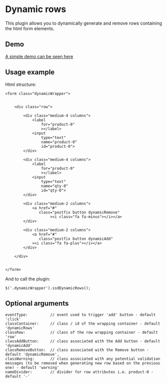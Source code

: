 # Dynamic rows
This plugin allows you to dynamically generate and remove rows containing the html form elements.

## Demo

[A simple demo can be seen here](http://jquery-dynamic-row.ssdtutorials.com/)

## Usage example

Html structure:

```
<form class="dynamicWrapper">


    <div class="row">

        <div class="medium-4 columns">
            <label
                for="product-0"
                ></label>
            <input
                type="text"
                name="product-0"
                id="product-0">
        </div>

        <div class="medium-4 columns">
            <label
                for="product-0"
                ></label>
            <input
                type="text"
                name="qty-0"
                id="qty-0">
        </div>

        <div class="medium-2 columns">
            <a href="#"
               class="postfix button dynamicRemove"
                    ><i class="fa fa-minus"></i></a>
        </div>

        <div class="medium-2 columns">
            <a href="#"
               class="postfix button dynamicAdd"
            ><i class="fa fa-plus"></i></a>
        </div>

    </div>


</form>
```

And to call the plugin:

```
$('.dynamicWrapper').ssdDynamicRows();
```

## Optional arguments

```
eventType:          // event used to trigger 'add' button - default 'click'
classContainer:     // class / id of the wrapping container - default 'dynamicRows'
classRow:           // class of the row wrapping container - default 'row'
classAddButton:     // class associated with the Add button - default 'dynamicAdd'
classRemoveButton:  // class associated with the Remove button - default 'dynamicRemove',
classWarning:       // class associated with any potential validation messages (to be removed when generating new row based on the previous one) - default 'warning'
nameDivider:        // divider for row attributes i.e. product-0 - default '-'
```
